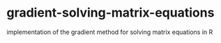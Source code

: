 # gradient-solving-matrix-equations
implementation of the gradient method for solving matrix equations in R

